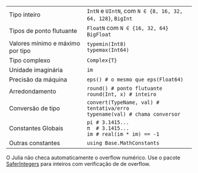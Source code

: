 |                                    |                                                                                      |
| ---------------------------------- | ------------------------------------------------------------------------------------ |
| Tipo inteiro                      | `IntN` e `UIntN`, com `N ∈ {8, 16, 32, 64, 128}`, `BigInt`                        |
| Tipos de ponto flutuante               | `FloatN` com `N ∈ {16, 32, 64}`<br>`BigFloat`                                       |
| Valores mínimo e máximo por tipo | `typemin(Int8)`<br>`typemax(Int64)`                                                  |
| Tipo complexo                      | `Complex{T}`                                                                         |
| Unidade imaginária                     | `im`                                                                                 |
| Precisão da máquina                  | `eps() # o mesmo que eps(Float64)`                                                       |
| Arredondamento                           | `round() # ponto flutuante`<br>`round(Int, x) # inteiro`                             |
| Conversão de tipo                   | `convert(TypeName, val) # tentativa/erro`<br>`typename(val) # chama conversor` |
| Constantes Globais                   | `pi # 3.1415...`<br>`π  # 3.1415...`<br>`im # real(im * im) == -1`   |
| Outras constantes                     | `using Base.MathConstants`                                                           |

O Julia não checa automaticamente o overflow numérico. Use o pacote
[SaferIntegers](https://github.com/JeffreySarnoff/SaferIntegers.jl) para inteiros
com verificação de de overflow.
